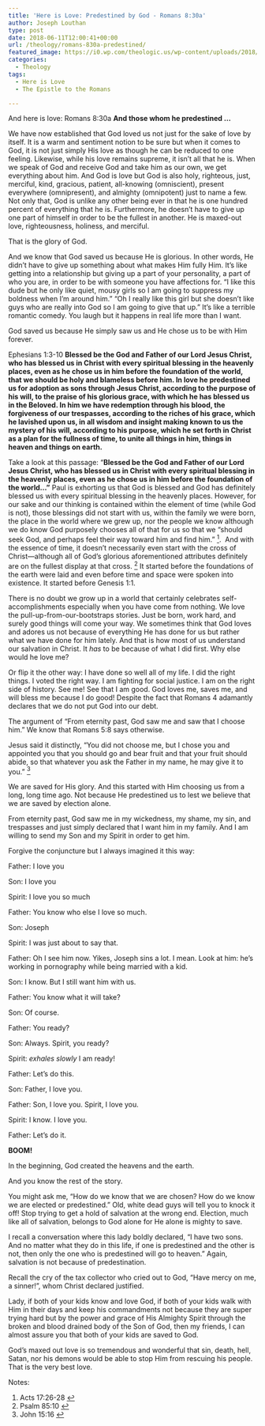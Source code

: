 ```yaml
---
title: 'Here is Love: Predestined by God - Romans 8:30a'
author: Joseph Louthan
type: post
date: 2018-06-11T12:00:41+00:00
url: /theology/romans-830a-predestined/
featured_image: https://i0.wp.com/theologic.us/wp-content/uploads/2018/06/tenor.gif?resize=400%2C226
categories:
  - Theology
tags:
  - Here is Love
  - The Epistle to the Romans

---
```

<p class="p1">
  And here is love: Romans 8:30a<i> </i><b>And those whom he predestined …</b>
</p>

<p class="p1">
  We have now established that God loved us not just for the sake of love by itself. It is a warm and sentiment notion to be sure but when it comes to God, it is not just simply His love as though he can be reduced to one feeling. Likewise, while his love remains supreme, it isn’t all that he is. When we speak of God and receive God and take him as our own, we get everything about him. And God is love but God is also holy, righteous, just, merciful, kind, gracious, patient, all-knowing (omniscient), present everywhere (omnipresent), and almighty (omnipotent) just to name a few. Not only that, God is unlike any other being ever in that he is one hundred percent of everything that he is. Furthermore, he doesn’t have to give up one part of himself in order to be the fullest in another. He is maxed-out love, righteousness, holiness, and merciful.
</p>

<p class="p1">
  That is the glory of God.
</p>

<p class="p1">
  And we know that God saved us because He is glorious. In other words, He didn’t have to give up something about what makes Him fully Him. It’s like getting into a relationship but giving up a part of your personality, a part of who you are, in order to be with someone you have affections for. “I like this dude but he only like quiet, mousy girls so I am going to suppress my boldness when I’m around him.” “Oh I really like this girl but she doesn’t like guys who are really into God so I am going to give that up.” It’s like a terrible romantic comedy. You laugh but it happens in real life more than I want.
</p>

<p class="p1">
  God saved us because He simply saw us and He chose us to be with Him forever.
</p>

<p class="p1">
  Ephesians 1:3-10 <b>Blessed be the God and Father of our Lord Jesus Christ, who has blessed us in Christ with every spiritual blessing in the heavenly places, even as he chose us in him before the foundation of the world, that we should be holy and blameless before him. In love he predestined us for adoption as sons through Jesus Christ, according to the purpose of his will, to the praise of his glorious grace, with which he has blessed us in the Beloved. In him we have redemption through his blood, the forgiveness of our trespasses, according to the riches of his grace, which he lavished upon us, in all wisdom and insight making known to us the mystery of his will, according to his purpose, which he set forth in Christ as a plan for the fullness of time, to unite all things in him, things in heaven and things on earth. </b>
</p>

<p class="p1">
  Take a look at this passage: “<b>Blessed be the God and Father of our Lord Jesus Christ, who has blessed us in Christ with every spiritual blessing in the heavenly places, even as he chose us in him before the foundation of the world…”</b> Paul is exhorting us that God is blessed and God has definitely blessed us with every spiritual blessing in the heavenly places. However, for our sake and our thinking is contained within the element of time (while God is not), those blessings did not start with us, within the family we were born, the place in the world where we grew up, nor the people we know although we do know God purposely chooses all of that for us so that we “should seek God, and perhaps feel their way toward him and find him.” <a class="simple-footnote" title="Acts 17:26-28" id="return-note-3556-1" href="#note-3556-1"><sup>1</sup></a>.<span class="Apple-converted-space">  </span>And with the essence of time, it doesn’t necessarily even start with the cross of Christ—although all of God’s glorious aforementioned attributes definitely are on the fullest display at that cross. <a class="simple-footnote" title="Psalm 85:10" id="return-note-3556-2" href="#note-3556-2"><sup>2</sup></a> It started before the foundations of the earth were laid and even before time and space were spoken into existence. It started before Genesis 1:1.
</p>

<p class="p1">
  There is no doubt we grow up in a world that certainly celebrates self-accomplishments especially when you have come from nothing. We love the pull-up-from-our-bootstraps stories. Just be born, work hard, and surely good things will come your way. We sometimes think that God loves and adores us not because of everything He has done for us but rather what we have done for him lately. And that is how most of us understand our salvation in Christ. It <i>has </i>to be because of what I did first. Why else would he love me?
</p>

<p class="p1">
  Or flip it the other way: I have done so well all of my life. I did the right things. I voted the right way. I am fighting for social justice. I am on the right side of history. See me! See that I am good. God loves me, saves me, and will bless me because I do good! Despite the fact that Romans 4 adamantly declares that we do not put God into our debt.
</p>

<p class="p1">
  The argument of “From eternity past, God saw me and saw that I choose him.” We know that Romans 5:8 says otherwise.
</p>

<p class="p1">
  Jesus said it distinctly, “You did not choose me, but I chose you and appointed you that you should go and bear fruit and that your fruit should abide, so that whatever you ask the Father in my name, he may give it to you.” <a class="simple-footnote" title="John 15:16" id="return-note-3556-3" href="#note-3556-3"><sup>3</sup></a>
</p>

<p class="p1">
  We are saved for His glory. And this started with Him choosing us from a long, long time ago. Not because He predestined us to lest we believe that we are saved by election alone.
</p>

<p class="p1">
  From eternity past, God saw me in my wickedness, my shame, my sin, and trespasses and just simply declared that I want him in my family. And I am willing to send my Son and my Spirit in order to get him.
</p>

<p class="p1">
  Forgive the conjuncture but I always imagined it this way:
</p>

<p class="p1">
  Father: I love you
</p>

<p class="p1">
  Son: I love you
</p>

<p class="p1">
  Spirit: I love you so much
</p>

<p class="p1">
  Father: You know who else I love so much.
</p>

<p class="p1">
  Son: Joseph
</p>

<p class="p1">
  Spirit: I was just about to say that.
</p>

<p class="p1">
  Father: Oh I see him now. Yikes, Joseph sins a lot. I mean. Look at him: he’s working in pornography while being married with a kid.
</p>

<p class="p1">
  Son: I know. But I still want him with us.
</p>

<p class="p1">
  Father: You know what it will take?
</p>

<p class="p1">
  Son: Of course.
</p>

<p class="p1">
  Father: You ready?
</p>

<p class="p1">
  Son: Always. Spirit, you ready?
</p>

<p class="p1">
  Spirit: <i>exhales slowly</i> I am ready!
</p>

<p class="p1">
  Father: Let’s do this.
</p>

<p class="p1">
  Son: Father, I love you.
</p>

<p class="p1">
  Father: Son, I love you. Spirit, I love you.
</p>

<p class="p1">
  Spirit: I know. I love you.
</p>

<p class="p1">
  Father: Let’s do it.
</p>

<p class="p1">
  <b>BOOM!</b>
</p>

<p class="p1">
  In the beginning, God created the heavens and the earth.
</p>

<p class="p1">
  And you know the rest of the story.
</p>

<p class="p1">
  You might ask me, “How do we know that we are chosen? How do we know we are elected or predestined.” Old, white dead guys will tell you to knock it off! Stop trying to get a hold of salvation at the wrong end. Election, much like all of salvation, belongs to God alone for He alone is mighty to save.
</p>

<p class="p1">
  I recall a conversation where this lady boldly declared, “I have two sons. And no matter what they do in this life, if one is predestined and the other is not, then only the one who is predestined will go to heaven.” Again, salvation is not because of predestination.
</p>

<p class="p1">
  Recall the cry of the tax collector who cried out to God, “Have mercy on me, a sinner!”, whom Christ declared justified.
</p>

<p class="p1">
  Lady, if both of your kids know and love God, if both of your kids walk with Him in their days and keep his commandments not because they are super trying hard but by the power and grace of His Almighty Spirit through the broken and blood drained body of the Son of God, then my friends, I can almost assure you that both of your kids are saved to God.
</p>

<p class="p1">
  God’s maxed out love is so tremendous and wonderful that sin, death, hell, Satan, nor his demons would be able to stop Him from rescuing his people. That is the very best love.
</p>

<div class="simple-footnotes">
  <p class="notes">
    Notes:
  </p>
  
  <ol>
    <li id="note-3556-1">
      Acts 17:26-28 <a href="#return-note-3556-1">&#8617;</a>
    </li>
    <li id="note-3556-2">
      Psalm 85:10 <a href="#return-note-3556-2">&#8617;</a>
    </li>
    <li id="note-3556-3">
      John 15:16 <a href="#return-note-3556-3">&#8617;</a>
    </li>
  </ol>
</div>
